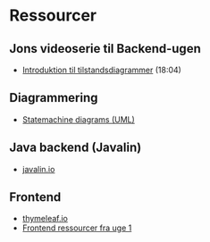 # Ressourcer

## Jons videoserie til Backend-ugen

- [Introduktion til tilstandsdiagrammer</a>](https://cphbusiness.cloud.panopto.eu/Panopto/Pages/Viewer.aspx?id=f0102497-7c37-4c44-9bda-b08d00c83e40") (18:04)

## Diagrammering

- [Statemachine diagrams (UML)](./statemachinediagram.md)

## Java backend (Javalin)

- [javalin.io](https://javalin.io/)

## Frontend

- [thymeleaf.io](https://www.thymeleaf.org/)
- [Frontend ressourcer fra uge 1](../frontend/resources.md)